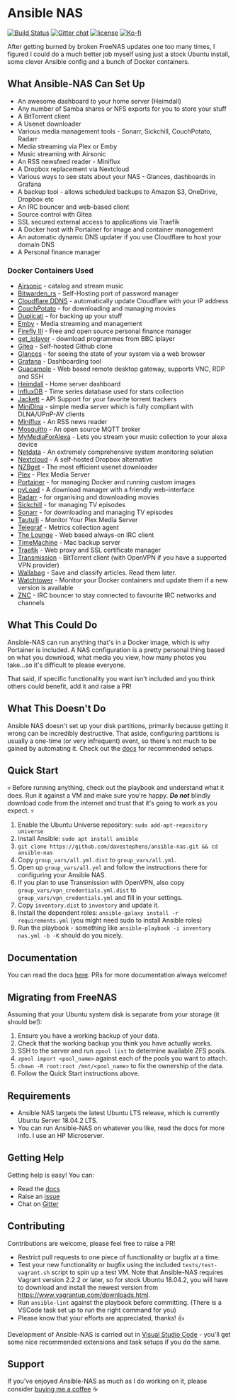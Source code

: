 # Ansible NAS

[![Build Status](https://img.shields.io/travis/com/davestephens/ansible-nas.svg?logo=travis&style=flat-square)](https://travis-ci.com/davestephens/ansible-nas) [![Gitter chat](https://img.shields.io/gitter/room/ansible-nas/chat.svg?logo=gitter&style=flat-square)](https://gitter.im/Ansible-NAS/Chat) [![license](https://img.shields.io/github/license/DAVFoundation/api_doc.svg?style=flat-square)](https://github.com/davestephens/ansible-nas/blob/master/LICENSE) [![Ko-fi](https://img.shields.io/static/v1.svg?label=ko-fi&message=Buy%20Me%20A%20Coffee&color=orange&style=flat-square&logo=buy-me-a-coffee)](https://ko-fi.com/davestephens)

After getting burned by broken FreeNAS updates one too many times, I figured I
could do a much better job myself using just a stock Ubuntu install, some clever
Ansible config and a bunch of Docker containers.

## What Ansible-NAS Can Set Up

* An awesome dashboard to your home server (Heimdall)
* Any number of Samba shares or NFS exports for you to store your stuff
* A BitTorrent client
* A Usenet downloader
* Various media management tools - Sonarr, Sickchill, CouchPotato, Radarr
* Media streaming via Plex or Emby
* Music streaming with Airsonic
* An RSS newsfeed reader - Miniflux
* A Dropbox replacement via Nextcloud
* Various ways to see stats about your NAS - Glances, dashboards in Grafana
* A backup tool - allows scheduled backups to Amazon S3, OneDrive, Dropbox etc
* An IRC bouncer and web-based client
* Source control with Gitea
* SSL secured external access to applications via Traefik
* A Docker host with Portainer for image and container management
* An automatic dynamic DNS updater if you use Cloudflare to host your domain DNS
* A Personal finance manager

### Docker Containers Used

* [Airsonic](https://airsonic.github.io/) - catalog and stream music
* [Bitwarden_rs](https://github.com/dani-garcia/bitwarden_rs) - Self-Hosting port of password manager
* [Cloudflare DDNS](https://hub.docker.com/r/joshuaavalon/cloudflare-ddns/) - automatically update Cloudflare with your IP address
* [CouchPotato](https://couchpota.to/) - for downloading and managing movies
* [Duplicati](https://www.duplicati.com/) - for backing up your stuff
* [Emby](https://emby.media/) - Media streaming and management
* [Firefly III](https://firefly-iii.org/) - Free and open source personal finance manager
* [get_iplayer](https://github.com/get-iplayer/get_iplayer) - download programmes from BBC iplayer
* [Gitea](https://gitea.io/en-us/) - Self-hosted Github clone
* [Glances](https://nicolargo.github.io/glances/) - for seeing the state of your system via a web browser
* [Grafana](https://github.com/grafana/grafana) - Dashboarding tool
* [Guacamole](https://guacamole.apache.org/) - Web based remote desktop gateway, supports VNC, RDP and SSH
* [Heimdall](https://heimdall.site/) - Home server dashboard
* [InfluxDB](https://github.com/influxdata/influxdb) - Time series database used for stats collection
* [Jackett](https://github.com/Jackett/Jackett) - API Support for your favorite torrent trackers
* [MiniDlna](https://sourceforge.net/projects/minidlna/) - simple media server which is fully compliant with DLNA/UPnP-AV clients
* [Miniflux](https://miniflux.app/) - An RSS news reader
* [Mosquitto](https://mosquitto.org) - An open source MQTT broker
* [MyMediaForAlexa](https://www.mymediaalexa.com/) - Lets you stream your music collection to your alexa device
* [Netdata](https://my-netdata.io/) - An extremely comprehensive system monitoring solution
* [Nextcloud](https://nextcloud.com/) - A self-hosted Dropbox alternative
* [NZBget](https://nzbget.net/) - The most efficient usenet downloader
* [Plex](https://www.plex.tv/) - Plex Media Server
* [Portainer](https://portainer.io/) - for managing Docker and running custom images
* [pyLoad](https://pyload.net/) - A download manager with a friendly web-interface
* [Radarr](https://radarr.video/) - for organising and downloading movies
* [Sickchill](https://sickchill.github.io/) - for managing TV episodes
* [Sonarr](https://sonarr.tv/) - for downloading and managing TV episodes
* [Tautulli](http://tautulli.com/) - Monitor Your Plex Media Server
* [Telegraf](https://github.com/influxdata/telegraf) - Metrics collection agent
* [The Lounge](https://thelounge.chat) - Web based always-on IRC client
* [TimeMachine](https://github.com/mbentley/docker-timemachine) - Mac backup server
* [Traefik](https://traefik.io/) - Web proxy and SSL certificate manager
* [Transmission](https://transmissionbt.com/) - BitTorrent client (with OpenVPN if you have a supported VPN provider)
* [Wallabag](https://wallabag.org/) - Save and classify articles. Read them later.
* [Watchtower](https://github.com/v2tec/watchtower) - Monitor your Docker containers and update them if a new version is available
* [ZNC](https://wiki.znc.in/ZNC) - IRC bouncer to stay connected to favourite IRC networks and channels

## What This Could Do

Ansible-NAS can run anything that's in a Docker image, which is why Portainer is
included. A NAS configuration is a pretty personal thing based on what you
download, what media you view, how many photos you take...so it's difficult to
please everyone.

That said, if specific functionality you want isn't included and you think
others could benefit, add it and raise a PR!

## What This Doesn't Do

Ansible NAS doesn't set up your disk partitions, primarily because getting it wrong can be incredibly destructive.
That aside, configuring partitions is usually a one-time (or very infrequent) event, so there's not much to be
gained by automating it. Check out the [docs](https://davestephens.github.io/ansible-nas) for recommended setups.

## Quick Start

:skull: Before running anything, check out the playbook and understand what it
does. Run it against a VM and make sure you're happy. ***Do not*** blindly
download code from the internet and trust that it's going to work as you expect.
:skull: 

1. Enable the Ubuntu Universe repository: `sudo add-apt-repository universe`
2. Install Ansible: `sudo apt install ansible`
3. `git clone https://github.com/davestephens/ansible-nas.git && cd ansible-nas`
4. Copy `group_vars/all.yml.dist` to  `group_vars/all.yml`.
5. Open up `group_vars/all.yml` and follow the instructions there for configuring your Ansible NAS.
6. If you plan to use Transmission with OpenVPN, also copy `group_vars/vpn_credentials.yml.dist` to
`group_vars/vpn_credentials.yml` and fill in your settings.
7. Copy `inventory.dist` to `inventory` and update it.
8. Install the dependent roles: `ansible-galaxy install -r requirements.yml` (you might need sudo to install Ansible roles)
9. Run the playbook - something like `ansible-playbook -i inventory nas.yml -b -K` should do you nicely.

## Documentation

You can read the docs [here](https://davestephens.github.io/ansible-nas). PRs
for more documentation always welcome!

## Migrating from FreeNAS

Assuming that your Ubuntu system disk is separate from your storage (it should be!):

1. Ensure you have a working backup of your data.
2. Check that the working backup you think you have actually works.
3. SSH to the server and run `zpool list` to determine available ZFS pools.
4. `zpool import <pool_name>` against each of the pools you want to attach.
5. `chown -R root:root /mnt/<pool_name>` to fix the ownership of the data.
6. Follow the Quick Start instructions above.

## Requirements

* Ansible NAS targets the latest Ubuntu LTS release, which is currently Ubuntu
  Server 18.04.2 LTS. 
* You can run Ansible-NAS on whatever you like, read the docs for more info. I
  use an HP Microserver.

## Getting Help

Getting help is easy! You can:

* Read the [docs](https://davestephens.github.io/ansible-nas)
* Raise an [issue](https://github.com/davestephens/ansible-nas/issues)
* Chat on [Gitter](https://gitter.im/Ansible-NAS/Chat)

## Contributing

Contributions are welcome, please feel free to raise a PR!

* Restrict pull requests to one piece of functionality or bugfix at a time.
* Test your new functionality or bugfix using the included
  `tests/test-vagrant.sh` script to spin up a test VM. Note that Ansible-NAS
  requires Vagrant version 2.2.2 or later, so for stock Ubuntu 18.04.2, you will
  have to download and install the newest version from
  https://www.vagrantup.com/downloads.html.
* Run `ansible-lint` against the playbook before committing. (There is a VSCode
  task set up to run the right command for you)
* Please know that your efforts are appreciated, thanks! :+1:

Development of Ansible-NAS is carried out in [Visual Studio Code](https://code.visualstudio.com/) - you'll get some nice
recommended extensions and task setups if you do the same.

## Support

If you've enjoyed Ansible-NAS as much as I do working on it, please consider [buying me a coffee](https://ko-fi.com/davestephens) :coffee:
